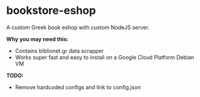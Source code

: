# bookstore-eshop
A custom Greek book eshop with custom NodeJS server.

**Why you may need this:**
- Contains biblionet.gr data scrapper
- Works super fast and easy to install on a Google Cloud Platform Debian VM

**TODO:**
- Remove hardcoded configs and link to config.json
